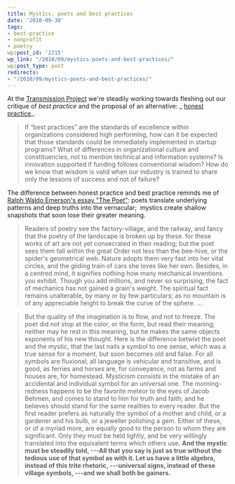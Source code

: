 ```yaml
---
title: Mystics, poets and best practices
date: '2010-09-30'
tags:
- best-practice
- nonprofit
- poetry
wp:post_id: '2215'
wp_link: "/2010/09/mystics-poets-and-best-practices/"
wp:post_type: post
redirects:
- "/2010/09/mystics-poets-and-best-practices/"
---
```


At the [Transmission Project](http://transmissionproject.org/) we're steadily working towards fleshing out our critique of _best practice_ and the proposal of an alternative: _ [honest practice](http://transmissionproject.org/current/2010/9/revisiting-honest-practice)_.

> If “best practices” are the standards of excellence within organizations considered high performing, how can it be expected that those standards could be immediately implemented in startup programs? What of differences in organizational culture and constituencies, not to mention technical and information systems? Is innovation supported if funding follows conventional wisdom? How do we know that wisdom is valid when our industry is trained to share only the lessons of success and not of failure?

The difference between honest practice and best practice reminds me of [Ralph Waldo Emerson's essay "The Poet"](http://www.vcu.edu/engweb/transcendentalism/authors/emerson/essays/poettext.html): poets translate underlying patterns and deep truths into the vernacular;  mystics create shallow snapshots that soon lose their greater meaning.

> Readers of poetry see the factory-village, and the railway, and fancy that the poetry of the landscape is broken up by these. for these works of art are not yet consecrated in their reading; but the poet sees them fall within the great Order not less than the bee-hive, or the spider's geometrical web. Nature adopts them very fast into her vital circles, and the gliding train of cars she loves like her own. Besides, in a centred mind, it signifies nothing how many mechanical inventions you exhibit. Though you add millions, and never so surprising, the fact of mechanics has not gained a grain's weight. The spiritual fact remains unalterable, by many or by few particulars; as no mountain is of any appreciable height to break the curve of the sphere. ...

>

> But the quality of the imagination is to flow, and not to freeze. The poet did not stop at the color, or the form, but read their meaning; neither may he rest in this meaning, but he makes the same objects exponents of his new thought. Here is the difference betwixt the poet and the mystic, that the last nails a symbol to one sense, which was a true sense for a moment, but soon becomes old and false. For all symbols are fluxional; all language is vehicular and transitive, and is good, as ferries and horses are, for conveyance, not as farms and houses are, for homestead. Mysticism consists in the mistake of an accidental and individual symbol for an universal one. The morning-redness happens to be the favorite meteor to the eyes of Jacob Behmen, and comes to stand to him for truth and faith; and he believes should stand for the same realities to every reader. But the first reader prefers as naturally the symbol of a mother and child, or a gardener and his bulb, or a jeweller polishing a gem. Either of these, or of a myriad more, are equally good to the person to whom they are significant. Only they must be held lightly, and be very willingly translated into the equivalent terms which others use. **And the mystic must be steadily told, ---All that you say is just as true without the tedious use of that symbol as with it. Let us have a little algebra, instead of this trite rhetoric, ---universal signs, instead of these village symbols, ---and we shall both be gainers.**
